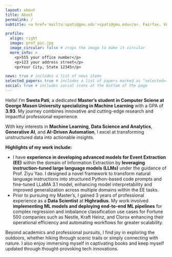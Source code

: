 ```yaml
---
layout: about
title: About
permalink: /
subtitle: <a href='mailto:spati@gmu.edu'>spati@gmu.edu</a>. Fairfax, VA

profile:
  align: right
  image: prof_pic.jpg
  image_circular: false # crops the image to make it circular
  more_info: >
    <p>555 your office number</p>
    <p>123 your address street</p>
    <p>Your City, State 12345</p>

news: true # includes a list of news items
selected_papers: true # includes a list of papers marked as "selected={true}"
social: true # includes social icons at the bottom of the page
---
```


Hello! I’m **Sweta Pati**, a dedicated **Master’s student in Computer Sciene at George Mason University specializing in Machine Learning** with a GPA of **3.93**. My journey combines innovative and cutting-edge research and impactful professional experience.

With key interests in **Machine Learning**, **Data Science and Analytics**, **Generative AI**, and **AI-Driven Automation**, I excel at transforming unstructured data into actionable insights.

**Highlights of my work include:**  
- I have **experience in developing advanced models for Event Extraction (EE)** within the domain of Information Extraction by **leveraging instruction-tuned large language models (LLMs)** under the guidance of  Prof. Ziyu Yao. I designed a novel framework to transform natural language instructions into structured Python-based code prompts and fine-tuned LLaMA 3.1 model, enhancing model interpretability and improved generalization across multiple domains within the EE tasks.  
- Prior to pursuing my Master’s, I gained 3 years of professional experience as a **Data Scientist** at **Highradius**. My work involved **implementing ML models and deploying end-to-end ML pipelines** for complex regression and imbalance classification use cases for Fortune 500 companies such as Nestle, Kraft Heinz, and Clorox enhancing their operational efficiency and automating workflows for greater scalability.

Beyond academics and professional pursuits, I find joy in exploring the outdoors, whether hiking through scenic trails or simply connecting with nature. I also enjoy immersing myself in captivating books and keep myself updated through thought-provoking tech innovations.